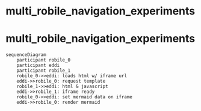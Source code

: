 # multi_robile_navigation_experiments
# multi_robile_navigation_experiments


```mermaid
sequenceDiagram
    participant robile_0
    participant eddi
    participant robile_1
    robile_0->>eddi: loads html w/ iframe url
    eddi->>robile_0: request template
    robile_1->>eddi: html & javascript
    eddi->>robile_1: iframe ready
    robile_0->>eddi: set mermaid data on iframe
    eddi->>robile_0: render mermaid
```

